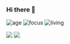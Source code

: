 ### Hi there 👋

![age](https://img.shields.io/badge/age-16-blue)
![focus](https://img.shields.io/badge/focus-backend-brightgreen)
![living](https://img.shields.io/badge/living-iran-3c9)

<a href="https://github.com/mhmda-83">
<img align="center" src="https://github-readme-stats.vercel.app/api?username=mhmda-83&show_icons=true&count_private=true&include_all_commits=true&theme=nord" /></a>
<a href="https://github.com/mhmda-83">
<img align="center" src="https://github-readme-stats.vercel.app/api/top-langs/?username=mhmda-83&theme=nord" />
</a>

